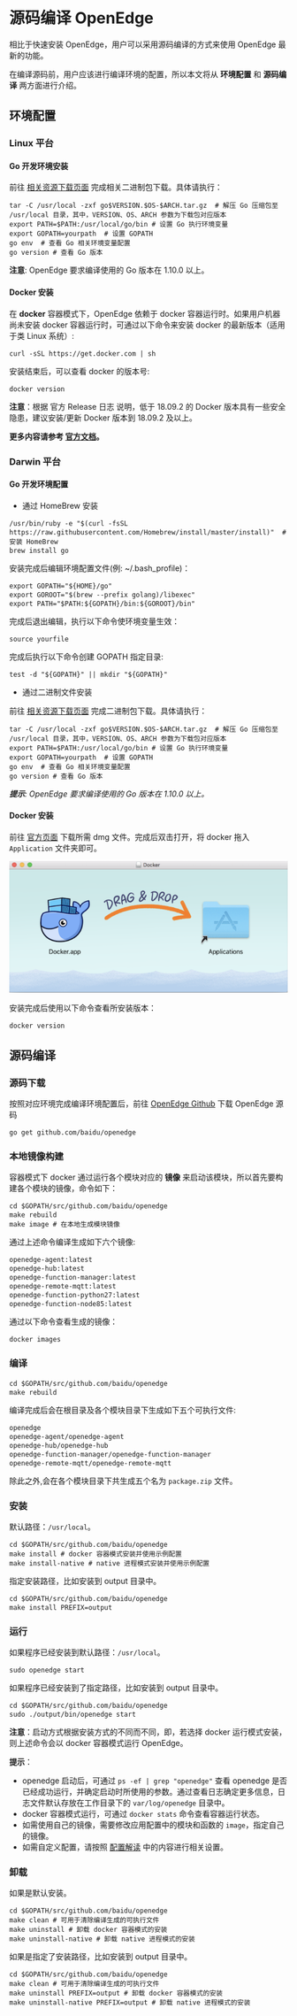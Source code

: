 # 源码编译 OpenEdge

相比于快速安装 OpenEdge，用户可以采用源码编译的方式来使用 OpenEdge 最新的功能。

在编译源码前，用户应该进行编译环境的配置，所以本文将从 **环境配置** 和 **源码编译** 两方面进行介绍。

## 环境配置

### Linux 平台

#### Go 开发环境安装

前往 [相关资源下载页面](../Resources-download.md) 完成相关二进制包下载。具体请执行：

```shell
tar -C /usr/local -zxf go$VERSION.$OS-$ARCH.tar.gz  # 解压 Go 压缩包至 /usr/local 目录，其中，VERSION、OS、ARCH 参数为下载包对应版本
export PATH=$PATH:/usr/local/go/bin # 设置 Go 执行环境变量
export GOPATH=yourpath  # 设置 GOPATH
go env  # 查看 Go 相关环境变量配置
go version # 查看 Go 版本
```

**注意**: OpenEdge 要求编译使用的 Go 版本在 1.10.0 以上。

#### Docker 安装

在 **docker** 容器模式下，OpenEdge 依赖于 docker 容器运行时。如果用户机器尚未安装 docker 容器运行时，可通过以下命令来安装 docker 的最新版本（适用于类 Linux 系统）:

```shell
curl -sSL https://get.docker.com | sh
```

安装结束后，可以查看 docker 的版本号:

```shell
docker version
```

**注意**：根据 官方 Release 日志 说明，低于 18.09.2 的 Docker 版本具有一些安全隐患，建议安装/更新 Docker 版本到 18.09.2 及以上。

**更多内容请参考 [官方文档](https://docs.docker.com/install/)。**

### Darwin 平台

#### Go 开发环境配置

- 通过 HomeBrew 安装

```shell
/usr/bin/ruby -e "$(curl -fsSL https://raw.githubusercontent.com/Homebrew/install/master/install)"  # 安装 HomeBrew
brew install go
```

安装完成后编辑环境配置文件(例: ~/.bash_profile)：

```shell
export GOPATH="${HOME}/go"
export GOROOT="$(brew --prefix golang)/libexec"
export PATH="$PATH:${GOPATH}/bin:${GOROOT}/bin"
```

完成后退出编辑，执行以下命令使环境变量生效：

```shell
source yourfile
```

完成后执行以下命令创建 GOPATH 指定目录:

```shell
test -d "${GOPATH}" || mkdir "${GOPATH}"
```

- 通过二进制文件安装

前往 [相关资源下载页面](../Resources-download.md) 完成二进制包下载。具体请执行：

```shell
tar -C /usr/local -zxf go$VERSION.$OS-$ARCH.tar.gz  # 解压 Go 压缩包至 /usr/local 目录，其中，VERSION、OS、ARCH 参数为下载包对应版本
export PATH=$PATH:/usr/local/go/bin # 设置 Go 执行环境变量
export GOPATH=yourpath  # 设置 GOPATH
go env  # 查看 Go 相关环境变量配置
go version # 查看 Go 版本
```

_**提示**: OpenEdge 要求编译使用的 Go 版本在 1.10.0 以上。_

#### Docker 安装

前往 [官方页面](https://hub.docker.com/editions/community/docker-ce-desktop-mac) 下载所需 dmg 文件。完成后双击打开，将 docker 拖入 `Application` 文件夹即可。

![Install On Darwin](../../images/setup/docker-install-on-mac.png)

安装完成后使用以下命令查看所安装版本：

```shell
docker version
```

## 源码编译

### 源码下载

按照对应环境完成编译环境配置后，前往 [OpenEdge Github](https://github.com/baidu/openedge) 下载 OpenEdge 源码

```shell
go get github.com/baidu/openedge
```

### 本地镜像构建

容器模式下 docker 通过运行各个模块对应的 **镜像** 来启动该模块，所以首先要构建各个模块的镜像，命令如下：

```shell
cd $GOPATH/src/github.com/baidu/openedge
make rebuild
make image # 在本地生成模块镜像
```

通过上述命令编译生成如下六个镜像:

```shell
openedge-agent:latest
openedge-hub:latest
openedge-function-manager:latest
openedge-remote-mqtt:latest
openedge-function-python27:latest
openedge-function-node85:latest
```

通过以下命令查看生成的镜像：

```shell
docker images
```

### 编译

```shell
cd $GOPATH/src/github.com/baidu/openedge
make rebuild
```

编译完成后会在根目录及各个模块目录下生成如下五个可执行文件:

```shell
openedge
openedge-agent/openedge-agent
openedge-hub/openedge-hub
openedge-function-manager/openedge-function-manager
openedge-remote-mqtt/openedge-remote-mqtt
```

除此之外,会在各个模块目录下共生成五个名为 `package.zip` 文件。

### 安装

默认路径：`/usr/local`。

```shell
cd $GOPATH/src/github.com/baidu/openedge
make install # docker 容器模式安装并使用示例配置
make install-native # native 进程模式安装并使用示例配置
```

指定安装路径，比如安装到 output 目录中。

```shell
cd $GOPATH/src/github.com/baidu/openedge
make install PREFIX=output
```

### 运行

如果程序已经安装到默认路径：`/usr/local`。

```shell
sudo openedge start
```

如果程序已经安装到了指定路径，比如安装到 output 目录中。

```shell
cd $GOPATH/src/github.com/baidu/openedge
sudo ./output/bin/openedge start
```

**注意**：启动方式根据安装方式的不同而不同，即，若选择 docker 运行模式安装，则上述命令会以 docker 容器模式运行 OpenEdge。

**提示**：

- openedge 启动后，可通过 `ps -ef | grep "openedge"` 查看 openedge 是否已经成功运行，并确定启动时所使用的参数。通过查看日志确定更多信息，日志文件默认存放在工作目录下的 `var/log/openedge` 目录中。
- docker 容器模式运行，可通过 `docker stats` 命令查看容器运行状态。
- 如需使用自己的镜像，需要修改应用配置中的模块和函数的 `image`，指定自己的镜像。
- 如需自定义配置，请按照 [配置解读](../tutorials/Config-interpretation.md) 中的内容进行相关设置。

### 卸载

如果是默认安装。

```shell
cd $GOPATH/src/github.com/baidu/openedge
make clean # 可用于清除编译生成的可执行文件
make uninstall # 卸载 docker 容器模式的安装
make uninstall-native # 卸载 native 进程模式的安装
```

如果是指定了安装路径，比如安装到 output 目录中。

```shell
cd $GOPATH/src/github.com/baidu/openedge
make clean # 可用于清除编译生成的可执行文件
make uninstall PREFIX=output # 卸载 docker 容器模式的安装
make uninstall-native PREFIX=output # 卸载 native 进程模式的安装
```
